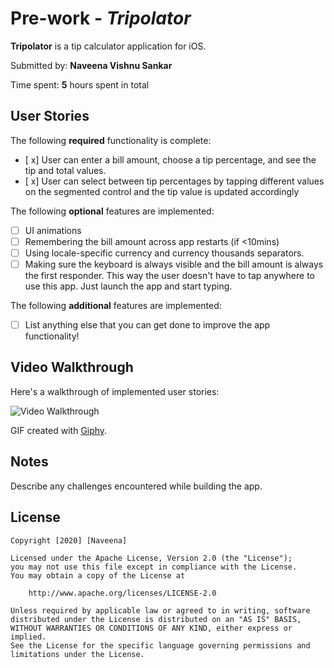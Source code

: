 # Pre-work - *Tripolator*

**Tripolator** is a tip calculator application for iOS.

Submitted by: **Naveena Vishnu Sankar**

Time spent: **5** hours spent in total

## User Stories

The following **required** functionality is complete:

* [ x] User can enter a bill amount, choose a tip percentage, and see the tip and total values.
* [ x] User can select between tip percentages by tapping different values on the segmented control and the tip value is updated accordingly

The following **optional** features are implemented:

* [ ] UI animations
* [ ] Remembering the bill amount across app restarts (if <10mins)
* [ ] Using locale-specific currency and currency thousands separators.
* [ ] Making sure the keyboard is always visible and the bill amount is always the first responder. This way the user doesn't have to tap anywhere to use this app. Just launch the app and start typing.

The following **additional** features are implemented:

- [ ] List anything else that you can get done to improve the app functionality!

## Video Walkthrough

Here's a walkthrough of implemented user stories:

<img src='https://media.giphy.com/media/QsC8v063fMkW1c4MsH/giphy.gif' title='Video Walkthrough' width='' alt='Video Walkthrough' />

GIF created with [Giphy](http://www.cockos.com/licecap/).

## Notes

Describe any challenges encountered while building the app.

## License

    Copyright [2020] [Naveena]

    Licensed under the Apache License, Version 2.0 (the "License");
    you may not use this file except in compliance with the License.
    You may obtain a copy of the License at

        http://www.apache.org/licenses/LICENSE-2.0

    Unless required by applicable law or agreed to in writing, software
    distributed under the License is distributed on an "AS IS" BASIS,
    WITHOUT WARRANTIES OR CONDITIONS OF ANY KIND, either express or implied.
    See the License for the specific language governing permissions and
    limitations under the License.
